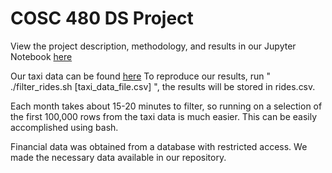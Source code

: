 # COSC 480 DS Project

View the project description, methodology, and results in our Jupyter Notebook [here](https://github.com/colgate-cosc480ds/project-t-by-the-c/blob/master/project.ipynb)



Our taxi data can be found [here](http://www.nyc.gov/html/tlc/html/about/trip_record_data.shtml)
To reproduce our results, run " ./filter_rides.sh [taxi_data_file.csv] ", the results will be stored in rides.csv.

Each month takes about 15-20 minutes to filter, so running on a selection of the first 100,000 rows from the taxi
data is much easier. This can be easily accomplished using bash. 

Financial data was obtained from a database with restricted access. We made the necessary data available in our repository.